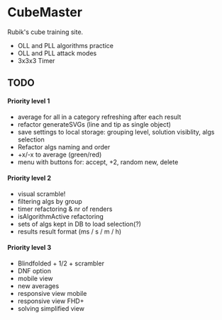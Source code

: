 # CubeMaster

Rubik's cube training site.

- OLL and PLL algorithms practice 
- OLL and PLL attack modes
- 3x3x3 Timer

## TODO
#### Priority level 1
- average for all in a category refreshing after each result
- refactor generateSVGs (line and tip as single object)
- save settings to local storage: grouping level, solution visiblity, algs selection
- Refactor algs naming and order
- +x/-x to average (green/red)
- menu with buttons for: accept, +2, random new, delete


#### Priority level 2
- visual scramble!
- filtering algs by group
- timer refactoring & nr of renders
- isAlgorithmActive refactoring
- sets of algs kept in DB to load selection(?)
- results result format (ms / s / m / h)


#### Priority level 3
- Blindfolded + 1/2 + scrambler
- DNF option
- mobile view
- new averages
- responsive view mobile
- responsive view FHD+
- solving simplified view 
